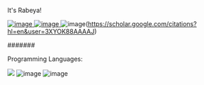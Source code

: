 It's Rabeya!

[![image](https://user-images.githubusercontent.com/44209638/174846950-d2f3eb97-9da9-4974-b271-e9149673e70e.png)
](https://www.linkedin.com/in/rabeya-akter-4a3111174/)
[![image](https://user-images.githubusercontent.com/44209638/174846841-a3d29f7c-06d1-4ab5-81b7-617d8ed3c39a.png)
](https://twitter.com/RabeyaA39672541)
![image](https://user-images.githubusercontent.com/44209638/174846596-10c78908-a296-43c4-9e46-fa47f6f243e9.png)(https://scholar.google.com/citations?hl=en&user=3XYOK88AAAAJ)

#######

Programming Languages: 

 ![](https://img.shields.io/badge/-Python-0A1A2F?style=flat&logo=python)
 ![image](https://user-images.githubusercontent.com/44209638/174845951-b1909c6c-bad1-420e-b3dc-24c8687fbb27.png)
 ![image](https://user-images.githubusercontent.com/44209638/174846022-c2d2d4e7-2df0-4340-88b8-8d71ff3dd041.png)



 
 
 



